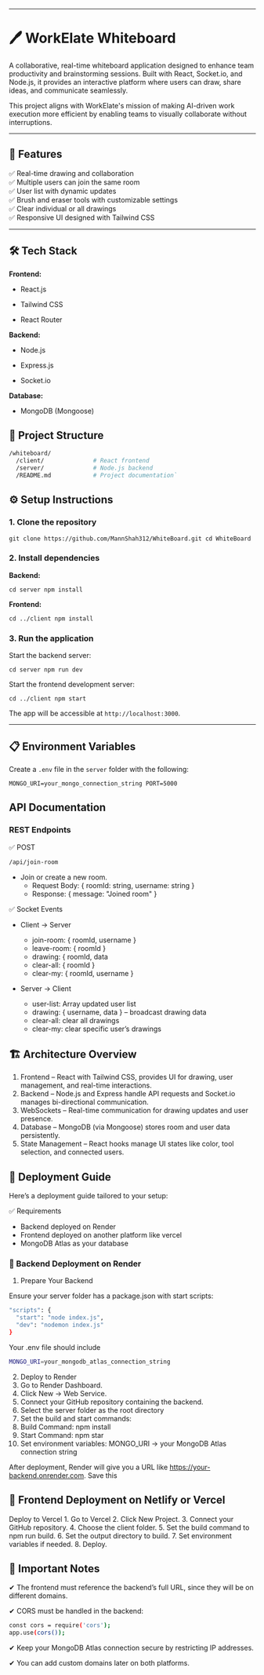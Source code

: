 * * * * *

🖊️ WorkElate Whiteboard
========================

A collaborative, real-time whiteboard application designed to enhance team productivity and brainstorming sessions. Built with React, Socket.io, and Node.js, it provides an interactive platform where users can draw, share ideas, and communicate seamlessly.

This project aligns with WorkElate's mission of making AI-driven work execution more efficient by enabling teams to visually collaborate without interruptions.

* * * * *

🚀 Features
-----------

✅ Real-time drawing and collaboration\
✅ Multiple users can join the same room\
✅ User list with dynamic updates\
✅ Brush and eraser tools with customizable settings\
✅ Clear individual or all drawings\
✅ Responsive UI designed with Tailwind CSS

* * * * *

🛠️ Tech Stack
--------------

**Frontend:**

-   React.js

-   Tailwind CSS

-   React Router

**Backend:**

-   Node.js

-   Express.js

-   Socket.io

**Database:**

-   MongoDB (Mongoose)


📂 Project Structure
--------------------
```bash
/whiteboard/
  /client/              # React frontend
  /server/              # Node.js backend
  /README.md            # Project documentation`
```


⚙️ Setup Instructions
---------------------

### 1\. Clone the repository

`git clone https://github.com/MannShah312/WhiteBoard.git
cd WhiteBoard`

### 2\. Install dependencies

**Backend:**

`cd server
npm install`

**Frontend:**

`cd ../client
npm install`

### 3\. Run the application

Start the backend server:

`cd server
npm run dev`

Start the frontend development server:

`cd ../client
npm start`

The app will be accessible at `http://localhost:3000`.

* * * * *

📋 Environment Variables
------------------------

Create a `.env` file in the `server` folder with the following:

`MONGO_URI=your_mongo_connection_string
PORT=5000`

## API Documentation

### REST Endpoints
✅ POST  
```bash
/api/join-room
```
- Join or create a new room.
    - Request Body: { roomId: string, username: string }
    - Response: { message: "Joined room" }

✅ Socket Events
- Client → Server

    - join-room: { roomId, username }
    - leave-room: { roomId }
    - drawing: { roomId, data 
    - clear-all: { roomId }
    - clear-my: { roomId, username }
    
- Server → Client
    - user-list: Array<string>  updated user list
    - drawing: { username, data } – broadcast drawing data
    - clear-all: clear all drawings
    - clear-my: clear specific user’s drawings

## 🏗 Architecture Overview
1. Frontend – React with Tailwind CSS, provides UI for drawing, user management, and real-time interactions. 
2. Backend – Node.js and Express handle API requests and Socket.io manages bi-directional communication.
3. WebSockets – Real-time communication for drawing updates and user presence.
4. Database – MongoDB (via Mongoose) stores room and user data persistently.
5. State Management – React hooks manage UI states like color, tool selection, and connected users.

## 🚀 Deployment Guide
Here’s a deployment guide tailored to your setup:

✅ Requirements

- Backend deployed on Render
- Frontend deployed on another platform like vercel 
- MongoDB Atlas as your database

### 🚀 Backend Deployment on Render
1. Prepare Your Backend

Ensure your server folder has a package.json with start scripts:
```bash 
"scripts": {
  "start": "node index.js",
  "dev": "nodemon index.js"
}
```

Your .env file should include

```bash
MONGO_URI=your_mongodb_atlas_connection_string
```

2. Deploy to Render
  1. Go to Render Dashboard.
  2. Click New → Web Service.
  3. Connect your GitHub repository containing the backend.
  4. Select the server folder as the root directory
  5. Set the build and start commands:
  6. Build Command: npm install
  7. Start Command: npm star
  8. Set environment variables:
  MONGO_URI → your MongoDB Atlas connection string
    
After deployment, Render will give you a URL like https://your-backend.onrender.com. Save this

## 🚀 Frontend Deployment on Netlify or Vercel
Deploy to Vercel
    1. Go to Vercel
    2. Click New Project.
    3. Connect your GitHub repository.
    4. Choose the client folder.
    5. Set the build command to npm run build.
    6. Set the output directory to build.
    7. Set environment variables if needed.
    8. Deploy.

## 🔑 Important Notes

✔ The frontend must reference the backend’s full URL, since they will be on different domains.

✔ CORS must be handled in the backend:
```bash
const cors = require('cors');
app.use(cors());
```

✔ Keep your MongoDB Atlas connection secure by restricting IP addresses.

✔ You can add custom domains later on both platforms.
